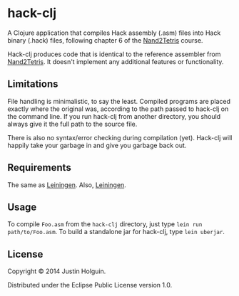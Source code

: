 # hack-clj

A Clojure application that compiles Hack assembly (.asm) files into Hack
binary (.hack) files, following chapter 6 of the [Nand2Tetris](http://www.nand2tetris.org)
course.

Hack-clj produces code that is identical to the reference assembler from [Nand2Tetris](http://www.nand2tetris.org). It doesn't implement any additional features or functionality.

## Limitations

File handling is minimalistic, to say the least. Compiled programs are placed exactly where the original was, according to the path passed to hack-clj on the command line. If you run hack-clj from another directory, you should always give it the full path to the source file.

There is also no syntax/error checking during compilation (yet). Hack-clj will happily take your garbage in and give you garbage back out.

## Requirements

The same as [Leiningen](http://leiningen.org). Also, [Leiningen](http://leiningen.org).

## Usage

To compile `Foo.asm` from the `hack-clj` directory, just type `lein run path/to/Foo.asm`. To build a standalone jar for hack-clj, type `lein uberjar`.

## License

Copyright © 2014 Justin Holguin.

Distributed under the Eclipse Public License version 1.0.
